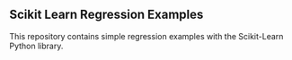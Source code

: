 ## Scikit Learn Regression Examples

This repository contains simple regression examples with the Scikit-Learn Python library.
